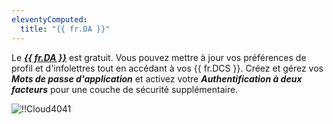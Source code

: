 ```yaml
---
eleventyComputed:
  title: "{{ fr.DA }}"
---
```

Le [***{{ fr.DA }}***](https://portal.devolutions.com/) est gratuit. Vous pouvez mettre à jour vos préférences de profil et d'infolettres tout en accédant à vos {{ fr.DCS }}. Créez et gérez vos ***Mots de passe d'application*** et activez votre ***Authentification à deux facteurs*** pour une couche de sécurité supplémentaire.

![!!Cloud4041](https://webdevolutions.azureedge.net/docs/fr/cloud/Cloud4041.png)
